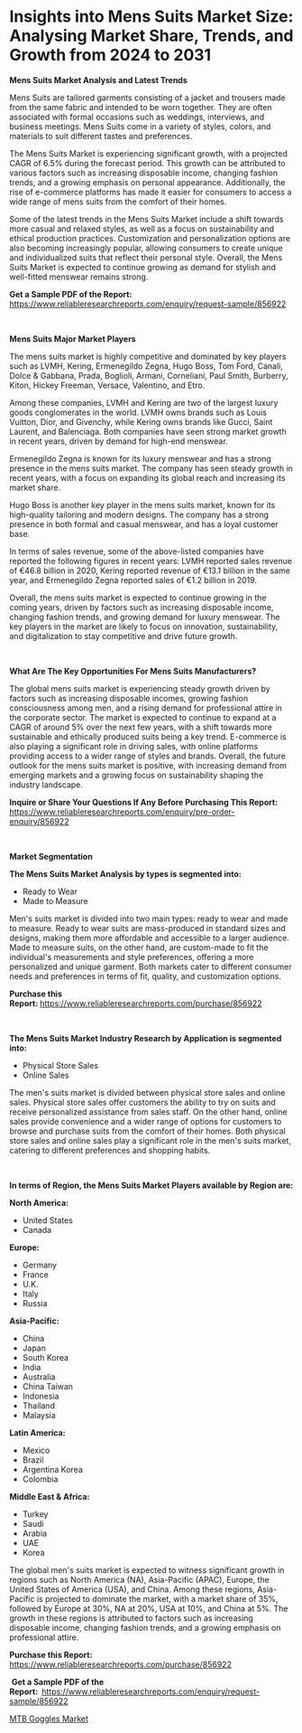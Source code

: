 <p><h1>Insights into Mens Suits Market Size: Analysing Market Share, Trends, and Growth from 2024 to 2031</h1></p><p><strong>Mens Suits Market Analysis and Latest Trends</strong></p>
<p><p>Mens Suits are tailored garments consisting of a jacket and trousers made from the same fabric and intended to be worn together. They are often associated with formal occasions such as weddings, interviews, and business meetings. Mens Suits come in a variety of styles, colors, and materials to suit different tastes and preferences.</p><p>The Mens Suits Market is experiencing significant growth, with a projected CAGR of 6.5% during the forecast period. This growth can be attributed to various factors such as increasing disposable income, changing fashion trends, and a growing emphasis on personal appearance. Additionally, the rise of e-commerce platforms has made it easier for consumers to access a wide range of mens suits from the comfort of their homes.</p><p>Some of the latest trends in the Mens Suits Market include a shift towards more casual and relaxed styles, as well as a focus on sustainability and ethical production practices. Customization and personalization options are also becoming increasingly popular, allowing consumers to create unique and individualized suits that reflect their personal style. Overall, the Mens Suits Market is expected to continue growing as demand for stylish and well-fitted menswear remains strong.</p></p>
<p><strong>Get a Sample PDF of the Report:&nbsp;</strong> <a href="https://www.reliableresearchreports.com/enquiry/request-sample/856922">https://www.reliableresearchreports.com/enquiry/request-sample/856922</a></p>
<p>&nbsp;</p>
<p><strong>Mens Suits Major Market Players</strong></p>
<p><p>The mens suits market is highly competitive and dominated by key players such as LVMH, Kering, Ermenegildo Zegna, Hugo Boss, Tom Ford, Canali, Dolce & Gabbana, Prada, Boglioli, Armani, Corneliani, Paul Smith, Burberry, Kiton, Hickey Freeman, Versace, Valentino, and Etro.</p><p>Among these companies, LVMH and Kering are two of the largest luxury goods conglomerates in the world. LVMH owns brands such as Louis Vuitton, Dior, and Givenchy, while Kering owns brands like Gucci, Saint Laurent, and Balenciaga. Both companies have seen strong market growth in recent years, driven by demand for high-end menswear.</p><p>Ermenegildo Zegna is known for its luxury menswear and has a strong presence in the mens suits market. The company has seen steady growth in recent years, with a focus on expanding its global reach and increasing its market share.</p><p>Hugo Boss is another key player in the mens suits market, known for its high-quality tailoring and modern designs. The company has a strong presence in both formal and casual menswear, and has a loyal customer base.</p><p>In terms of sales revenue, some of the above-listed companies have reported the following figures in recent years: LVMH reported sales revenue of €46.8 billion in 2020, Kering reported revenue of €13.1 billion in the same year, and Ermenegildo Zegna reported sales of €1.2 billion in 2019.</p><p>Overall, the mens suits market is expected to continue growing in the coming years, driven by factors such as increasing disposable income, changing fashion trends, and growing demand for luxury menswear. The key players in the market are likely to focus on innovation, sustainability, and digitalization to stay competitive and drive future growth.</p></p>
<p>&nbsp;</p>
<p><strong>What Are The Key Opportunities For Mens Suits Manufacturers?</strong></p>
<p><p>The global mens suits market is experiencing steady growth driven by factors such as increasing disposable incomes, growing fashion consciousness among men, and a rising demand for professional attire in the corporate sector. The market is expected to continue to expand at a CAGR of around 5% over the next few years, with a shift towards more sustainable and ethically produced suits being a key trend. E-commerce is also playing a significant role in driving sales, with online platforms providing access to a wider range of styles and brands. Overall, the future outlook for the mens suits market is positive, with increasing demand from emerging markets and a growing focus on sustainability shaping the industry landscape.</p></p>
<p><strong>Inquire or Share Your Questions If Any Before Purchasing This Report:</strong> <a href="https://www.reliableresearchreports.com/enquiry/pre-order-enquiry/856922">https://www.reliableresearchreports.com/enquiry/pre-order-enquiry/856922</a></p>
<p>&nbsp;</p>
<p><strong>Market Segmentation</strong></p>
<p><strong>The Mens Suits Market Analysis by types is segmented into:</strong></p>
<p><ul><li>Ready to Wear</li><li>Made to Measure</li></ul></p>
<p><p>Men's suits market is divided into two main types: ready to wear and made to measure. Ready to wear suits are mass-produced in standard sizes and designs, making them more affordable and accessible to a larger audience. Made to measure suits, on the other hand, are custom-made to fit the individual's measurements and style preferences, offering a more personalized and unique garment. Both markets cater to different consumer needs and preferences in terms of fit, quality, and customization options.</p></p>
<p><strong>Purchase this Report:&nbsp;</strong><a href="https://www.reliableresearchreports.com/purchase/856922">https://www.reliableresearchreports.com/purchase/856922</a></p>
<p>&nbsp;</p>
<p><strong>The Mens Suits Market Industry Research by Application is segmented into:</strong></p>
<p><ul><li>Physical Store Sales</li><li>Online Sales</li></ul></p>
<p><p>The men's suits market is divided between physical store sales and online sales. Physical store sales offer customers the ability to try on suits and receive personalized assistance from sales staff. On the other hand, online sales provide convenience and a wider range of options for customers to browse and purchase suits from the comfort of their homes. Both physical store sales and online sales play a significant role in the men's suits market, catering to different preferences and shopping habits.</p></p>
<p>&nbsp;</p>
<p><strong>In terms of Region, the Mens Suits Market Players available by Region are:</strong></p>
<p>
    <p> <strong> North America: </strong>
        <ul>
            <li>United States</li>
            <li>Canada</li>
        </ul>
        </p> 
    <p> <strong> Europe: </strong>
        <ul>
            <li>Germany</li>
            <li>France</li>
            <li>U.K.</li>
            <li>Italy</li>
            <li>Russia</li>
        </ul>
        </p> 
    <p> <strong> Asia-Pacific: </strong>
        <ul>
            <li>China</li>
            <li>Japan</li>
            <li>South Korea</li>
            <li>India</li>
            <li>Australia</li>
            <li>China Taiwan</li>
            <li>Indonesia</li>
            <li>Thailand</li>
            <li>Malaysia</li>
        </ul>
        </p> 
    <p> <strong> Latin America: </strong>
        <ul>
            <li>Mexico</li>
            <li>Brazil</li>
            <li>Argentina Korea</li>
            <li>Colombia</li>
        </ul>
        </p> 
    <p> <strong> Middle East & Africa: </strong>
        <ul>
            <li>Turkey</li>
            <li>Saudi</li>
            <li>Arabia</li>
            <li>UAE</li>
            <li>Korea</li>
        </ul>
    </p>
    </p>
<p><p>The global men's suits market is expected to witness significant growth in regions such as North America (NA), Asia-Pacific (APAC), Europe, the United States of America (USA), and China. Among these regions, Asia-Pacific is projected to dominate the market, with a market share of 35%, followed by Europe at 30%, NA at 20%, USA at 10%, and China at 5%. The growth in these regions is attributed to factors such as increasing disposable income, changing fashion trends, and a growing emphasis on professional attire.</p></p>
<p><strong>Purchase this Report: </strong><a href="https://www.reliableresearchreports.com/purchase/856922">https://www.reliableresearchreports.com/purchase/856922</a></p>
<p>&nbsp;<strong>Get a Sample PDF of the Report:&nbsp;&nbsp;</strong><a href="https://www.reliableresearchreports.com/enquiry/request-sample/856922">https://www.reliableresearchreports.com/enquiry/request-sample/856922</a></p>
<p><strong></strong></p>
<p><p><a href="https://github.com/danielneavesallisons03mba/Market-Research-Report-List-1/blob/main/mtb-goggles-market.md">MTB Goggles Market</a></p></p>